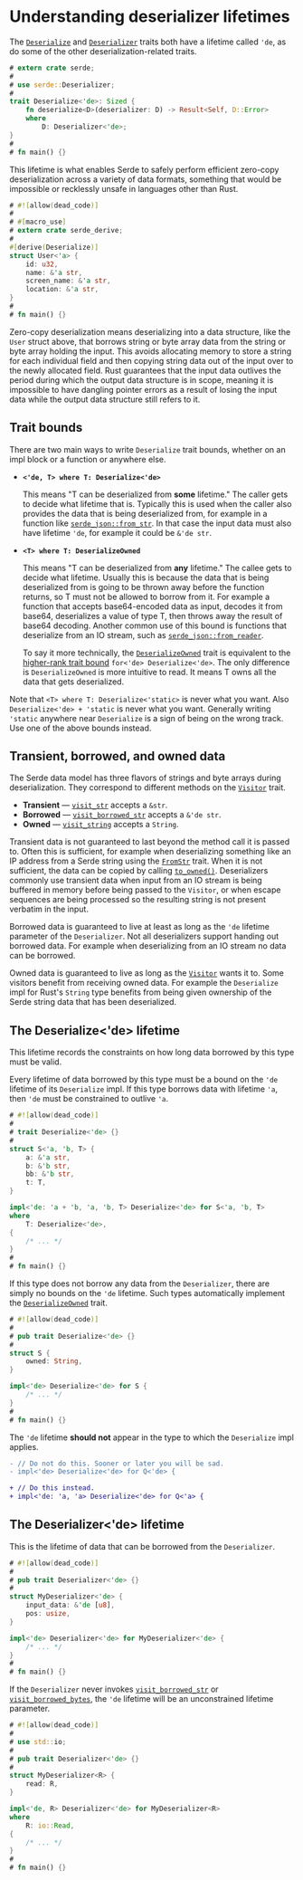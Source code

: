 # Understanding deserializer lifetimes

The [`Deserialize`] and [`Deserializer`] traits both have a lifetime called
`'de`, as do some of the other deserialization-related traits.

[`Deserialize`]: https://docs.serde.rs/serde/trait.Deserialize.html
[`Deserializer`]: https://docs.serde.rs/serde/trait.Deserializer.html

```rust
# extern crate serde;
#
# use serde::Deserializer;
#
trait Deserialize<'de>: Sized {
    fn deserialize<D>(deserializer: D) -> Result<Self, D::Error>
    where
        D: Deserializer<'de>;
}
#
# fn main() {}
```

This lifetime is what enables Serde to safely perform efficient zero-copy
deserialization across a variety of data formats, something that would be
impossible or recklessly unsafe in languages other than Rust.

```rust
# #![allow(dead_code)]
#
# #[macro_use]
# extern crate serde_derive;
#
#[derive(Deserialize)]
struct User<'a> {
    id: u32,
    name: &'a str,
    screen_name: &'a str,
    location: &'a str,
}
#
# fn main() {}
```

Zero-copy deserialization means deserializing into a data structure, like the
`User` struct above, that borrows string or byte array data from the string or
byte array holding the input. This avoids allocating memory to store a string
for each individual field and then copying string data out of the input over to
the newly allocated field. Rust guarantees that the input data outlives the
period during which the output data structure is in scope, meaning it is
impossible to have dangling pointer errors as a result of losing the input data
while the output data structure still refers to it.

## Trait bounds

There are two main ways to write `Deserialize` trait bounds, whether on an impl
block or a function or anywhere else.

- **`<'de, T> where T: Deserialize<'de>`**

    This means "T can be deserialized from **some** lifetime." The caller gets
    to decide what lifetime that is. Typically this is used when the caller also
    provides the data that is being deserialized from, for example in a function
    like [`serde_json::from_str`]. In that case the input data must also have
    lifetime `'de`, for example it could be `&'de str`.

- **`<T> where T: DeserializeOwned`**

    This means "T can be deserialized from **any** lifetime." The callee gets to
    decide what lifetime. Usually this is because the data that is being
    deserialized from is going to be thrown away before the function returns, so
    T must not be allowed to borrow from it. For example a function that accepts
    base64-encoded data as input, decodes it from base64, deserializes a value
    of type T, then throws away the result of base64 decoding. Another common
    use of this bound is functions that deserialize from an IO stream, such as
    [`serde_json::from_reader`].

    To say it more technically, the [`DeserializeOwned`] trait is equivalent to
    the [higher-rank trait bound] `for<'de> Deserialize<'de>`. The only
    difference is `DeserializeOwned` is more intuitive to read. It means T owns
    all the data that gets deserialized.

Note that `<T> where T: Deserialize<'static>` is never what you want. Also
`Deserialize<'de> + 'static` is never what you want. Generally writing `'static`
anywhere near `Deserialize` is a sign of being on the wrong track. Use one of
the above bounds instead.

[`serde_json::from_str`]: https://docs.serde.rs/serde_json/fn.from_str.html
[`serde_json::from_reader`]: https://docs.serde.rs/serde_json/fn.from_reader.html
[higher-rank trait bound]: https://doc.rust-lang.org/nomicon/hrtb.html

## Transient, borrowed, and owned data

The Serde data model has three flavors of strings and byte arrays during
deserialization. They correspond to different methods on the [`Visitor`] trait.

[`Visitor`]: https://docs.serde.rs/serde/de/trait.Visitor.html

- **Transient** — [`visit_str`] accepts a `&str`.
- **Borrowed** — [`visit_borrowed_str`] accepts a `&'de str`.
- **Owned** — [`visit_string`] accepts a `String`.

[`visit_str`]: https://docs.serde.rs/serde/de/trait.Visitor.html#method.visit_str
[`visit_borrowed_str`]: https://docs.serde.rs/serde/de/trait.Visitor.html#method.visit_borrowed_str
[`visit_string`]: https://docs.serde.rs/serde/de/trait.Visitor.html#method.visit_string

Transient data is not guaranteed to last beyond the method call it is passed to.
Often this is sufficient, for example when deserializing something like an IP
address from a Serde string using the [`FromStr`] trait. When it is not
sufficient, the data can be copied by calling [`to_owned()`]. Deserializers
commonly use transient data when input from an IO stream is being buffered in
memory before being passed to the `Visitor`, or when escape sequences are being
processed so the resulting string is not present verbatim in the input.

[`FromStr`]: https://doc.rust-lang.org/std/str/trait.FromStr.html
[`to_owned()`]: https://doc.rust-lang.org/std/borrow/trait.ToOwned.html

Borrowed data is guaranteed to live at least as long as the `'de` lifetime
parameter of the `Deserializer`. Not all deserializers support handing out
borrowed data. For example when deserializing from an IO stream no data can be
borrowed.

Owned data is guaranteed to live as long as the [`Visitor`] wants it to. Some
visitors benefit from receiving owned data. For example the `Deserialize` impl
for Rust's `String` type benefits from being given ownership of the Serde string
data that has been deserialized.

## The Deserialize&lt;'de&gt; lifetime

This lifetime records the constraints on how long data borrowed by this type
must be valid.

Every lifetime of data borrowed by this type must be a bound on the `'de`
lifetime of its `Deserialize` impl. If this type borrows data with lifetime
`'a`, then `'de` must be constrained to outlive `'a`.

```rust
# #![allow(dead_code)]
#
# trait Deserialize<'de> {}
#
struct S<'a, 'b, T> {
    a: &'a str,
    b: &'b str,
    bb: &'b str,
    t: T,
}

impl<'de: 'a + 'b, 'a, 'b, T> Deserialize<'de> for S<'a, 'b, T>
where
    T: Deserialize<'de>,
{
    /* ... */
}
#
# fn main() {}
```

If this type does not borrow any data from the `Deserializer`, there are simply
no bounds on the `'de` lifetime. Such types automatically implement the
[`DeserializeOwned`] trait.

[`DeserializeOwned`]: https://docs.serde.rs/serde/de/trait.DeserializeOwned.html

```rust
# #![allow(dead_code)]
#
# pub trait Deserialize<'de> {}
#
struct S {
    owned: String,
}

impl<'de> Deserialize<'de> for S {
    /* ... */
}
#
# fn main() {}
```

The `'de` lifetime **should not** appear in the type to which the `Deserialize`
impl applies.

```diff
- // Do not do this. Sooner or later you will be sad.
- impl<'de> Deserialize<'de> for Q<'de> {

+ // Do this instead.
+ impl<'de: 'a, 'a> Deserialize<'de> for Q<'a> {
```

## The Deserializer&lt;'de&gt; lifetime

This is the lifetime of data that can be borrowed from the `Deserializer`.

```rust
# #![allow(dead_code)]
#
# pub trait Deserializer<'de> {}
#
struct MyDeserializer<'de> {
    input_data: &'de [u8],
    pos: usize,
}

impl<'de> Deserializer<'de> for MyDeserializer<'de> {
    /* ... */
}
#
# fn main() {}
```

If the `Deserializer` never invokes [`visit_borrowed_str`] or
[`visit_borrowed_bytes`], the `'de` lifetime will be an unconstrained lifetime
parameter.

[`visit_borrowed_str`]: https://docs.serde.rs/serde/de/trait.Visitor.html#method.visit_borrowed_str
[`visit_borrowed_bytes`]: https://docs.serde.rs/serde/de/trait.Visitor.html#method.visit_borrowed_bytes

```rust
# #![allow(dead_code)]
#
# use std::io;
#
# pub trait Deserializer<'de> {}
#
struct MyDeserializer<R> {
    read: R,
}

impl<'de, R> Deserializer<'de> for MyDeserializer<R>
where
    R: io::Read,
{
    /* ... */
}
#
# fn main() {}
```

